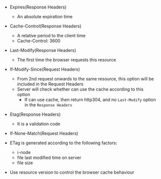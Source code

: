 - Expires(Response Headers)
  - An absolute expiration time
- Cache-Control(Response Headers)
  - A relative period to the client time
  - Cache-Control: 3600


- Last-Modify(Response Headers)
  - The first time the browser requests this resource
- If-Modify-Since(Request Headers)
  - From 2nd request onwards to the same resource, this option will be included in the Request Headers
  - Server will check whether can use the cache according to this option
    - If can use cache, then return http304, and no `Last-Modify` option in the `Response Headers`



- Etag(Response Headers)
  - It is a validation code
- If-None-Match(Request Headers)
- ETag is generated according to the following factors:
  - i-node
  - file last modified time on server
  - file size

- Use resource version to control the browser cache behaviour


